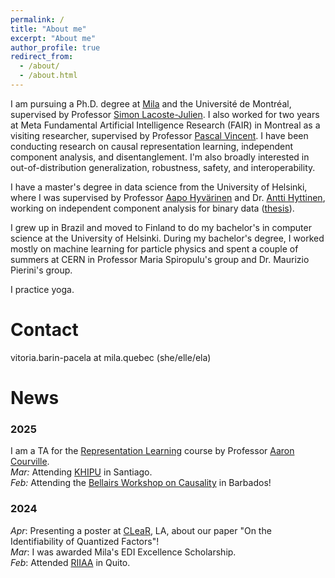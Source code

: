 ```yaml
---
permalink: /
title: "About me"
excerpt: "About me"
author_profile: true
redirect_from: 
  - /about/
  - /about.html
---
```

I am pursuing a Ph.D. degree at [Mila](https://mila.quebec/en/) and the Université de Montréal, supervised by Professor [Simon Lacoste-Julien](http://www.iro.umontreal.ca/~slacoste/). I also worked for two years at Meta Fundamental Artificial Intelligence Research (FAIR) in Montreal as a visiting researcher, supervised by Professor [Pascal Vincent](https://ai.facebook.com/people/pascal-vincent/).
I have been conducting research on causal representation learning, independent component analysis, and disentanglement. I'm also broadly interested in out-of-distribution generalization, robustness, safety, and interoperability. 

<!---
I'm looking to learn more about causal abstraction, computational cognitive science, fairness, and [suffering](https://www.cs.helsinki.fi/u/ahyvarin/painintl/).
-->

I have a master's degree in data science from the University of Helsinki, where I was supervised by Professor [Aapo Hyvärinen](https://www.cs.helsinki.fi/u/ahyvarin/) and Dr. [Antti Hyttinen](https://www.cs.helsinki.fi/u/ajhyttin/), working on independent component analysis for binary data ([thesis](https://helda.helsinki.fi/handle/10138/332599)).

I grew up in Brazil and moved to Finland to do my bachelor's in computer science at the University of Helsinki. During my bachelor's degree, I worked mostly on machine learning for particle physics and spent a couple of summers at CERN in Professor Maria Spiropulu's group and Dr. Maurizio Pierini's group.

I practice yoga.

Contact
======
vitoria.barin-pacela at mila.quebec (she/elle/ela)

News
======
### 2025
I am a TA for the [Representation Learning](https://sites.google.com/view/ift6135b-h2025/course-description) course by Professor [Aaron Courville](https://mila.quebec/en/directory/aaron-courville). <br />
*Mar:* Attending [KHIPU](https://khipu.ai/) in Santiago. <br />
*Feb:* Attending the [Bellairs Workshop on Causality](https://bclworkshop.github.io/2025/) in Barbados!


### 2024
*Apr*: Presenting a poster at [CLeaR](https://www.cclear.cc/2024), LA, about our paper "On the Identifiability of Quantized Factors"! <br />
*Mar*: I was awarded Mila's EDI Excellence Scholarship. <br />
*Feb*: Attended [RIIAA](https://www.riiaa.org/riiaa6) in Quito.

